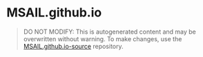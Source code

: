 # MSAIL.github.io

> DO NOT MODIFY:  This is autogenerated content and may be overwritten without warning.  To make changes, use the [MSAIL.github.io-source](https://github.com/MSAIL/MSAIL.github.io-source) repository.
